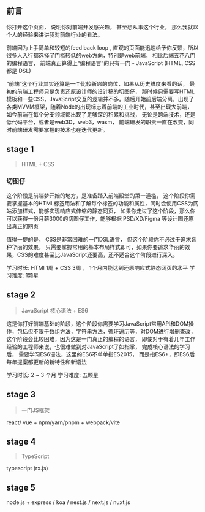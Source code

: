 ## 前言
你打开这个页面， 说明你对前端开发感兴趣， 甚至想从事这个行业， 那么我就以个人的经验来讲讲我对前端行业的看法。

前端因为上手简单和较短的feed back loop , 直观的页面能迅速给予你反馈，所以很多人入行都选择了门槛较低的web方向，特别是web前端， 相比后端五花八门的编程语言， 前端真正算得上“编程语言”的只有一门 -  JavaScript (HTML, CSS 都是 DSL)

“前端”这个行业其实还算是一个比较新兴的岗位，如果从历史维度来看的话， 最初的前端工程师只是负责还原设计师的设计稿的切图仔， 那时候只需要写HTML模板和一些CSS，JavaScript交互的逻辑并不多。随后开始前后端分离，出现了各类MVVM框架，随着Node的出现标志着前端的工业时代，甚至出现大前端， 如今前端在每个分支领域都出现了足够深的积累和挑战， 无论是跨端技术，还是低代码平台，或者是web3D，web3，wasm， 前端研发的职责一直在改变，同时前端研发需要掌握的技术也在迭代更新。

## 

## stage 1   
> HTML + CSS

### 切图仔

这个阶段是前端梦开始的地方，是准备踏入前端殿堂的第一道槛， 这个阶段你需要掌握基本的HTML标签用法和了解每个标签的功能和属性，同时会使用CSS为网站添加样式，能够实现响应式伸缩的静态网页， 如果你走过了这个阶段，那么你可以获得一份月薪3000的切图仔工作，能够根据 PSD/XD/Figma 等设计图还原出真正的网页

值得一提的是， CSS是非常困难的一门DSL语言， 但这个阶段你不必过于追求各种华丽的效果， 只需要掌握常用的基本布局样式即可，如果你要追求华丽的效果，CSS的难度甚至比JavaScript还要高，还不适合这个阶段进行深入。


学习时长:  HTMl 1周 + CSS 3周 ， 1个月内能达到还原响应式静态网页的水平
学习难度:  1颗星 

## stage 2  
> JavaScript 核心语法 + ES6

这是你打好前端基础的阶段，这个阶段你需要学习JavaScript常用API和DOM操作，包括但不限于数组方法，字符串方法，循环遍历等，对DOM进行增删查改，这个阶段会比较困难，因为这是一门真正的编程的语言， 即使对于有着几年工作经验的工程师来说，也很难做到对JavaScript了如指掌， 完成核心语法的学习后， 需要学习ES6语法，这里的ES6不单单指ES2015， 而是指ES6+，即ES6后每年提案都更新的新特性和新语法

学习时长: 2 ~ 3 个月
学习难度: 五颗星


## stage 3   
> 一门JS框架 

react/ vue + npm/yarn/pnpm  + webpack/vite

## stage 4 
> TypeScript

typescript   (rx.js)

## stage 5  
node.js  + express / koa / nest.js / next.js / nuxt.js 
